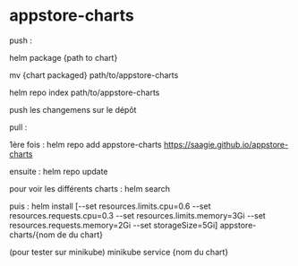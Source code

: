 # appstore-charts
push :

helm package {path to chart}

mv {chart packaged} path/to/appstore-charts

helm repo index path/to/appstore-charts

push les changemens sur le dépôt


pull :

1ère fois : helm repo add appstore-charts https://saagie.github.io/appstore-charts

ensuite : helm repo update

pour voir les différents charts : helm search

puis : 
helm install [--set resources.limits.cpu=0.6 --set resources.requests.cpu=0.3 --set resources.limits.memory=3Gi --set resources.requests.memory=2Gi --set storageSize=5Gi] appstore-charts/{nom de du chart}

(pour tester sur minikube) minikube service {nom du chart}
